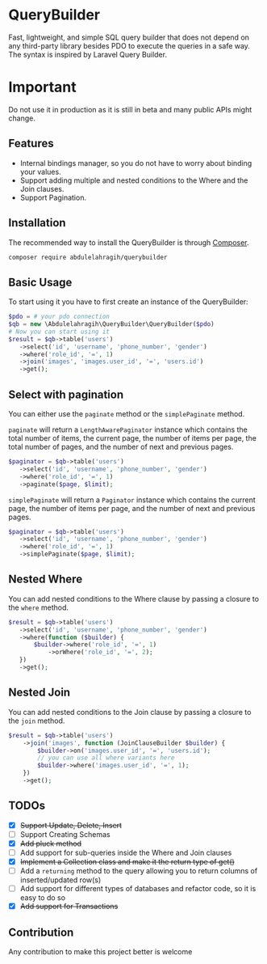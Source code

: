 # QueryBuilder
Fast, lightweight, and simple SQL query builder that does not depend on any third-party library besides PDO to execute the queries in a safe way. The syntax is inspired by Laravel Query Builder.

# Important
Do not use it in production as it is still in beta and many public APIs might change.
## Features

- Internal bindings manager, so you do not have to worry about binding your values.
- Support adding multiple and nested conditions to the Where and the Join clauses.
- Support Pagination.
## Installation
The recommended way to install the QueryBuilder is through [Composer](http://getcomposer.org). 
```sh
composer require abdulelahragih/querybuilder
```

## Basic Usage
To start using it you have to first create an instance of the QueryBuilder:
```php
$pdo = # your pdo connection
$qb = new \Abdulelahragih\QueryBuilder\QueryBuilder($pdo)
# Now you can start using it 
$result = $qb->table('users')
   ->select('id', 'username', 'phone_number', 'gender')
   ->where('role_id', '=', 1)
   ->join('images', 'images.user_id', '=', 'users.id')
   ->get();
```

## Select with pagination
You can either use the `paginate` method or the `simplePaginate` method. 

`paginate` will return a `LengthAwarePaginator` instance which contains the total number of items, the current page, the number of items per page, the total number of pages, and the number of next and previous pages. <br>
```php
$paginator = $qb->table('users')
   ->select('id', 'username', 'phone_number', 'gender')
   ->where('role_id', '=', 1)
   ->paginate($page, $limit);
```
`simplePaginate` will return a `Paginator` instance which contains the current page, the number of items per page, and the number of next and previous pages. <br>
```php
$paginator = $qb->table('users')
   ->select('id', 'username', 'phone_number', 'gender')
   ->where('role_id', '=', 1)
   ->simplePaginate($page, $limit);
```

## Nested Where
You can add nested conditions to the Where clause by passing a closure to the `where` method. <br>
```php
$result = $qb->table('users')
   ->select('id', 'username', 'phone_number', 'gender')
   ->where(function ($builder) {
       $builder->where('role_id', '=', 1)
           ->orWhere('role_id', '=', 2); 
   })
   ->get();
```
## Nested Join
You can add nested conditions to the Join clause by passing a closure to the `join` method. <br>
```php
$result = $qb->table('users')
    ->join('images', function (JoinClauseBuilder $builder) {
        $builder->on('images.user_id', '=', 'users.id');
        // you can use all where variants here
        $builder->where('images.user_id', '=', 1);
    })
    ->get();
```
## TODOs
- [x] ~~Support Update, Delete, Insert~~
- [ ] Support Creating Schemas
- [x] ~~Add pluck method~~
- [ ] Add support for sub-queries inside the Where and Join clauses
- [x] ~~Implement a Collection class and make it the return type of get()~~
- [ ] Add a `returning` method to the query allowing you to return columns of inserted/updated row(s)
- [ ] Add support for different types of databases and refactor code, so it is easy to do so
- [x] ~~Add support for Transactions~~

## Contribution
Any contribution to make this project better is welcome
